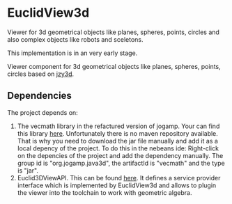# EuclidView3d
Viewer for 3d geometrical objects like planes, spheres, points, circles and also complex objects like robots and sceletons.

This implementation is in an very early stage.

Viewer component for 3d geometrical objects like planes, spheres, points, circles based on [jzy3d](https://www.jzy3d.org).

## Dependencies
The project depends on:

1. The vecmath library in the refactured version of jogamp. Your can find this library [here](https://jogamp.org/deployment/java3d/1.7.0-final/). Unfortunately there is no maven repository available. That is why you need to download the jar file manually and add it as a local depency of the project. To do this in the nebeans ide: Right-click on the depencies of the project and add the dependency manually. The group id is "org.jogamp.java3d", the artifactId is "vecmath" and the type is "jar".
2. Euclid3DViewAPI. This can be found [here](https://github.com/orat/Euclid3DViewAPI). It defines a service provider interface which is implemented by EuclidView3d and allows to plugin the viewer into the toolchain to work with geometric algebra.

